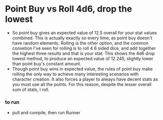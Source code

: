 # Point Buy vs Roll 4d6, drop the lowest
 - So point buy gives an expected value of 12.5 overall for your stat values combined. This is actually exactly so every time, as point buy doesn't have random elements. Rolling is the other option, and the common convetion I've seen for rolling is to roll 4 6 sided dice, and add together the highest three results and that is your stat. This shows the 4d6 drop lowest method, to produce an expected value of 12.245, slightly lower than point buy's constant amount.
 - Though point buy wins in expected value, the rules of point buy make rolling the only way to achieve many interesting scenarios with character creation. It also forces a player to always have decent stats as you must use all the points. For this reason, despite the lesser overall sum of stats, I roll.

### to run
 - pull and compile, then run Runner
